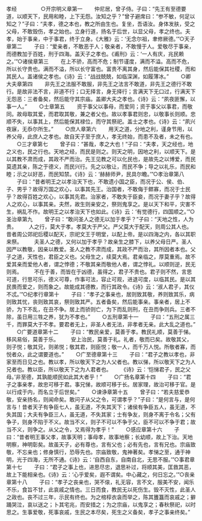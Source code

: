 孝经
　　
　　○开宗明义章第一
　　仲尼居，曾子侍。子曰：“先王有至德要道，以顺天下，民用和睦，上下无怨。汝知之乎？”曾子避席曰：“参不敏，何足以知之？”子曰：“夫孝，德之本也，教之所由生也。复坐，吾语汝。身体发肤，受之父母，不敢毁伤，孝之始也。立身行道，扬名于后世，以显父母，孝之终也。夫孝，始于事亲，中于事君，终于立身。《大雅》云：‘无念尔祖，聿修厥德。’”○天子章第二
　　子曰：“爱亲者，不敢恶于人；敬亲者，不敢慢于人。爱敬尽于事亲，而德教加于百姓，刑于四海。盖天子之孝也。《甫刑》云：‘一人有庆，兆民赖之。’”○诸侯章第三
　　在上不骄，高而不危；制节谨度，满而不溢。高而不危，所以长守贵也。满而不溢，所以长守富也。富贵不离其身，然后能保其社稷，而和其民人。盖诸侯之孝也。《诗》云：“战战兢兢，如临深渊，如履薄冰。”
　　○卿大夫章第四
　　非先王之法服不敢服，非先王之法言不敢道，非先王之德行不敢行。是故非法不言，非道不行；口无择言，身无择行；言满天下无口过，行满天下无怨恶：三者备矣，然后能守其宗庙。盖卿大夫之孝也。《诗》云：“夙夜匪懈，以事一人。”
　　○士章第五
　　资于事父以事母，而爱同；资于事父以事君，而敬同。故母取其爱，而君取其敬，兼之者父也。故以孝事君则忠，以敬事长则顺。忠顺不失，以事其上，然后能保其禄位，而守其祭祀。盖士之孝也。《诗》云：“夙兴夜寐，无忝尔所生。”
　　○庶人章第六
　　用天之道，分地之利，谨身节用，以养父母，此庶人之孝也。故自天子至于庶人，孝无终始，而患不及者，未之有也。
　　○三才章第七
　　曾子曰：“甚哉，孝之大也！”子曰：“夫孝，天之经也，地之义也，民之行也。天地之经，而民是则之。则天之明，因地之利，以顺天下。是以其教不肃而成，其政不严而治。先王见教之可以化民也，是故先之以博爱，而民莫遗其亲，陈之于德义，而民兴行。先之以敬让，而民不争；导之以礼乐，而民和睦；示之以好恶，而民知禁。《诗》云：‘赫赫师尹，民具尔瞻。’”○孝治章第八
　　子曰：“昔者明王之以孝治天下也，不敢遗小国之臣，而况于公、侯、伯、子、男乎？故得万国之欢心，以事其先王。治国者，不敢侮于鳏寡，而况于士民乎？故得百姓之欢心，以事其先君。治家者，不敢失于臣妾，而况于妻子乎？故得人之欢心，以事其亲。夫然，故生则亲安之，祭则鬼享之。是以天下和平，灾害不生，祸乱不作。故明王之以孝治天下也如此。《诗》云：‘有觉德行，四国顺之。’”○圣治章第九
　　曾子曰：“敢问圣人之德无以加于孝乎？”子曰：“天地之性，人为贵。
　　人之行，莫大于孝。孝莫大于严父。严父莫大于配天，则周公其人也。昔者周公郊祀后稷以配天，宗祀文王于明堂，以配上帝。是以四海之内，各以其职来祭。
　　夫圣人之德，又何以加于孝乎？故亲生之膝下，以养父母日严。圣人因严以教敬，因亲以教爱。圣人之教不肃而成，其政不严而治，其所因者本也。父子之道，天性也，君臣之义也。父母生之，续莫大焉。君亲临之，厚莫重焉。故不爱其亲而爱他人者，谓之悖德；不敬其亲而敬他人者，谓之悖礼。以顺则逆，民无则焉。
　　不在于善，而皆在于凶德，虽得之，君子不贵也。君子则不然，言思可道，行思可乐，德义可尊，作事可法，容止可观，进退可度，以临其民。是以其民畏而爱之，则而象之。故能成其德教，而行其政令。《诗》云：‘淑人君子，其仪不忒。’”○纪孝行章第十
　　子曰：“孝子之事亲也，居则致其敬，养则致其乐，病则致其忧，丧则致其哀，祭则致其严。五者备矣，然后能事亲。事亲者，居上不骄，为下不乱，在丑不争。居上而骄则亡，为下而乱则刑，在丑而争则兵。三者不除，虽日用三牲之养，犹为不孝也。”
　　○五刑章第十一
　　子曰：“五刑之属三千，而罪莫大于不孝。要君者无上，非圣人者无法，非孝者无亲。此大乱之道也。”
　　○广要道章第十二
　　子曰：“教民亲爱，莫善于孝。教民礼顺，莫善于悌。移风易俗，莫善于乐。
　　安上治民，莫善于礼。礼者，敬而已矣。故敬其父，则子悦；敬其兄，则弟悦；敬其君，则臣悦；敬一人，而千万人悦。所敬者寡，而悦者众，此之谓要道也。”
　　○广至德章第十三
　　子曰：“君子之教以孝也，非家至而日见之也。教以孝，所以敬天下之为人父者也。教以悌，所以敬天下之为人兄者也。教以臣，所以敬天下之为人君者也。
　　《诗》云：‘恺悌君子，民之父母。’非至德，其孰能顺民如此其大者乎！”
　　○广扬名章第十四
　　子曰：“君子之事亲孝，故忠可移于君。事兄悌，故顺可移于长。居家理，故治可移于官。是以行成于内，而名立于后世矣。”
　　○谏诤章第十五
　　曾子曰：“若夫慈爱恭敬，安亲扬名，则闻命矣。敢问子从父之令，可谓孝乎？”子曰：“是何言与，是何言与！昔者天子有争臣七人，虽无道，不失其天下；诸侯有争臣五人，虽无道，不失其国；大夫有争臣三人，虽无道，不失其家；士有争友，则身不离于令名；父有争子，则身不陷于不义。故当不义，则子不可以不争于父，臣不可以不争于君；故当不义，则争之。从父之令，又焉得为孝乎！”
　　○感应章第十六
　　子曰：“昔者明王事父孝，故事天明；事母孝，故事地察；长幼顺，故上下治。天地明察，神明彰矣。故虽天子，必有尊也，言有父也；必有先也，言有兄也。宗庙致敬，不忘亲也；修身慎行，恐辱先也。宗庙致敬，鬼神著矣。孝悌之至，通于神明，光于四海，无所不通。《诗》云：‘自西自东，自南自北，无思不服。’”○事君章第十七
　　子曰：“君子之事上也，进思尽忠，退思补过，将顺其美，匡救其恶，故上下能相亲也。《诗》云：‘心乎爱矣，遐不谓矣。中心藏之，何日忘之。’”○丧亲章第十八
　　子曰：“孝子之丧亲也，哭不偯，礼无容，言不文，服美不安，闻乐不乐，食旨不甘，此哀戚之情也。三日而食，教民无以死伤生。毁不灭性，此圣人之政也。丧不过三年，示民有终也。为之棺椁衣衾而举之，陈其簠簋而哀戚之；擗踊哭泣，哀以送之；卜其宅兆，而安措之；为之宗庙，以鬼享之；春秋祭祀，以时思之。生事爱敬，死事哀戚，生民之本尽矣，死生之义备矣，孝子之事亲终矣。”
　　
　　
